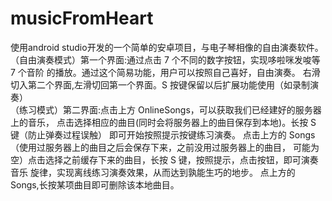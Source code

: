 # musicFromHeart
使用android studio开发的一个简单的安卓项目，与电子琴相像的自由演奏软件。<br>
（自由演奏模式）第一个界面:通过点击 7 个不同的数字按钮，实现哆啦咪发唆等 7 个音阶 的播放。通过这个简易功能，用户可以按照自己喜好，自由演奏。 右滑切入第二个界面,左滑切回第一个界面。S 按键保留以后扩展功能使用（如录制演奏）<br>
（练习模式）第二界面:点击上方 OnlineSongs，可以获取我们已经建好的服务器上的音乐， 点击选择相应的曲目(同时会将服务器上的曲目保存到本地)。长按 S 键（防止弹奏过程误触） 即可开始按照提示按键练习演奏。 点击上方的 Songs（使用过服务器上的曲目之后会保存下来，之前没用过服务器上的曲目， 可能为空）点击选择之前缓存下来的曲目，长按 S 键，按照提示，点击按钮，即可演奏音乐 旋律，实现离线练习演奏效果，从而达到孰能生巧的地步。 点上方的 Songs,长按某项曲目即可删除该本地曲目。 
